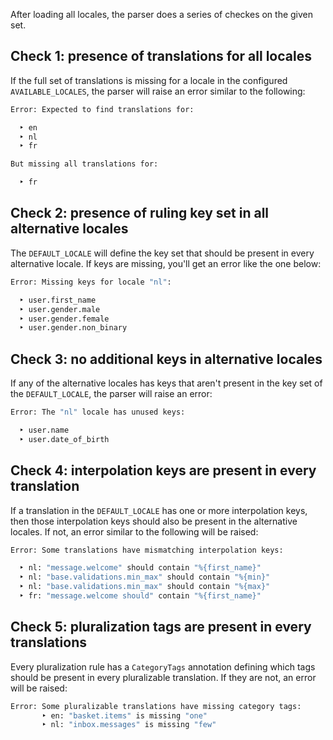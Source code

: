 After loading all locales, the parser does a series of checkes on the given set.

## Check 1: presence of translations for all locales
If the full set of translations is missing for a locale in the configured
`AVAILABLE_LOCALES`, the parser will raise an error similar to the following:

```bash
Error: Expected to find translations for:

  ‣ en
  ‣ nl
  ‣ fr

But missing all translations for:

  ‣ fr
```

## Check 2: presence of ruling key set in all alternative locales
The `DEFAULT_LOCALE` will define the key set that should be present in every
alternative locale. If keys are missing, you'll get an error like the one below:

```bash
Error: Missing keys for locale "nl":

  ‣ user.first_name
  ‣ user.gender.male
  ‣ user.gender.female
  ‣ user.gender.non_binary
```

## Check 3: no additional keys in alternative locales
If any of the alternative locales has keys that aren't present in the key set 
of the `DEFAULT_LOCALE`, the parser will raise an error:

```bash
Error: The "nl" locale has unused keys:

  ‣ user.name
  ‣ user.date_of_birth
```

## Check 4: interpolation keys are present in every translation
If a translation in the `DEFAULT_LOCALE` has one or more interpolation keys,
then those interpolation keys should also be present in the alternative locales.
If not, an error similar to the following will be raised:

```bash
Error: Some translations have mismatching interpolation keys:

  ‣ nl: "message.welcome" should contain "%{first_name}"
  ‣ nl: "base.validations.min_max" should contain "%{min}"
  ‣ nl: "base.validations.min_max" should contain "%{max}"
  ‣ fr: "message.welcome should" contain "%{first_name}"
```

## Check 5: pluralization tags are present in every translations
Every pluralization rule has a `CategoryTags` annotation defining which tags
should be present in every pluralizable translation. If they are not, an error
will be raised:

```bash
Error: Some pluralizable translations have missing category tags:
       ‣ en: "basket.items" is missing "one"
       ‣ nl: "inbox.messages" is missing "few"
```
